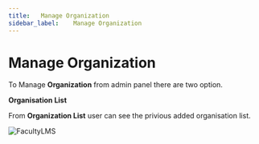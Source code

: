 ```yaml
---
title:   Manage Organization
sidebar_label:    Manage Organization
---
```


# Manage Organization
To Manage **Organization** from admin panel there are two option.

**Organisation List**

From **Organization List** user can see the privious added organisation list.

![FacultyLMS](/assets/ovoy/organisation_list.png)

